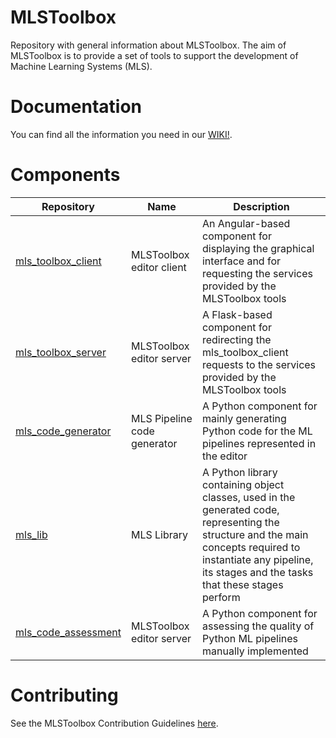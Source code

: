 # MLSToolbox
Repository with general information about MLSToolbox. The aim of MLSToolbox is to provide a set of tools to support the development of Machine Learning Systems (MLS).

# Documentation

You can find all the information you need in our [WIKI!](https://github.com/MLS-Toobox/mls_toolbox/wiki).

# Components

| Repository | Name | Description |
| ---| ---- | ----------- |
| [mls_toolbox_client](https://github.com/MLS-Toobox/mls_toolbox_client) | MLSToolbox editor client | An Angular-based component for displaying the graphical interface and for requesting the services provided by the MLSToolbox tools|
| [mls_toolbox_server](https://github.com/MLS-Toobox/mls_toolbox_server) | MLSToolbox editor server | A Flask-based component for redirecting the mls_toolbox_client requests to the services provided by the MLSToolbox tools |
| [mls_code_generator](https://github.com/MLS-Toobox/mls_code_generator) | MLS Pipeline code generator | A Python component for mainly generating Python code for the ML pipelines represented in the editor |
| [mls_lib](https://github.com/MLS-Toobox/mls_lib) | MLS Library | A Python library containing object classes, used in the generated code, representing the structure and the main concepts required to instantiate any pipeline, its stages and the tasks that these stages perform |
| [mls_code_assessment](https://github.com/MLS-Toobox/mls_code_assessment) | MLSToolbox editor server | A Python component for assessing the quality of Python ML pipelines manually implemented |

# Contributing
See the MLSToolbox Contribution Guidelines [here](https://github.com/MLS-Toobox/mls_toolbox/blob/main/CONTRIBUTING.md).
